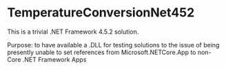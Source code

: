 # TemperatureConversionNet452


This is a trivial .NET Framework 4.5.2 solution.

Purpose:  to have available a .DLL for testing solutions
          to the issue of being presently unable to
          set references from Microsoft.NETCore.App
          to non-Core .NET Framework Apps